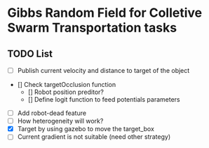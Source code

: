 # Gibbs Random Field for Colletive Swarm Transportation tasks

## TODO List
- [ ] Publish current velocity and distance to target of the object
- [] Check targetOcclusion function
    - [] Robot position preditor?
    - [] Define logit function to feed potentials parameters

- [ ] Add robot-dead feature
- [ ] How heterogeneity will work?
- [x] Target by using gazebo to move the target_box
- [ ] Current gradient is not suitable (need other strategy)